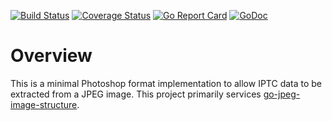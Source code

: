 [![Build Status](https://travis-ci.org/dsoprea/go-photoshop-info-format.svg?branch=master)](https://travis-ci.org/dsoprea/go-photoshop-info-format)
[![Coverage Status](https://coveralls.io/repos/github/dsoprea/go-photoshop-info-format/badge.svg?branch=master)](https://coveralls.io/github/dsoprea/go-photoshop-info-format?branch=master)
[![Go Report Card](https://goreportcard.com/badge/github.com/dsoprea/go-photoshop-info-format)](https://goreportcard.com/report/github.com/dsoprea/go-photoshop-info-format)
[![GoDoc](https://godoc.org/github.com/dsoprea/go-photoshop-info-format?status.svg)](https://godoc.org/github.com/dsoprea/go-photoshop-info-format)

# Overview

This is a minimal Photoshop format implementation to allow IPTC data to be extracted from a JPEG image. This project primarily services [go-jpeg-image-structure](https://github.com/dsoprea/go-jpeg-image-structure).
